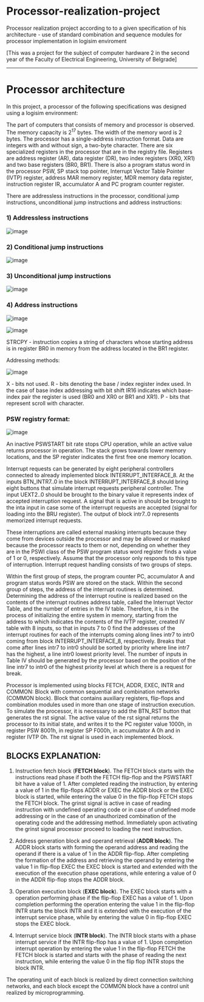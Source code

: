 # Processor-realization-project


Processor realization project according to to a given specification of his architecture - use of standard combination and sequence modules for processor implementation in logisim enviroment

[This was a project for the subject of computer hardware 2 in the second year of the Faculty of Electrical Engineering, University of Belgrade]

<hr />
<h1>Processor architecture</h1>



In this project, a processor of the following specifications was designed using a logisim environment:


The part of computers that consists of memory and processor is observed.
The memory capacity is 2<sup>17</sup> bytes. The width of the memory word is 2 bytes.
The processor has a single-address instruction format. Data are integers
with and without sign, a two-byte character.
There are six specialized registers in the processor that are in the registry
file. Registers are address register (AR), data register (DR), two index registers
(XR0, XR1) and two base registers (BR0, BR1). There is also a program status word in the processor
PSW, SP stack top pointer, Interrupt Vector Table Pointer (IVTP) register, address
MAR memory register, MDR memory data register, instruction register IR, accumulator A and PC program counter register.

There are addressless instructions in the processor, conditional jump instructions,
unconditional jump instructions and address instructions:


<h3>1) Addressless instructions</h3>

![image](https://user-images.githubusercontent.com/92127059/160308142-cf7b4f68-5372-4e91-b79b-1ab036558a69.png)


<h3>2) Conditional jump instructions</h3>

![image](https://user-images.githubusercontent.com/92127059/160308163-1dea7442-64a1-43ec-8a9c-80954720a6ce.png)

<h3>3) Unconditional jump instructions</h3>

![image](https://user-images.githubusercontent.com/92127059/160308175-3326190f-e5e4-4c24-87f5-593849a98bbf.png)

<h3>4) Address instructions</h3>

![image](https://user-images.githubusercontent.com/92127059/160308208-396e2db9-595f-4b26-9033-c42ac7510d2b.png)

![image](https://user-images.githubusercontent.com/92127059/160308227-eea3917b-b4e1-4ab5-8a8e-bd2687bb1c7f.png)

STRCPY - instruction copies a string of characters whose starting address is in register BR0 in
memory from the address located in the BR1 register.

Addressing methods:

![image](https://user-images.githubusercontent.com/92127059/160308259-8a1ee5ec-203b-4486-991c-c836cebf212c.png)

X - bits not used.
R - bits denoting the base / index register index used. In the case of
base index addressing with bit shift IR16 indicates which base-index pair
the register is used (BR0 and XR0 or BR1 and XR1).
P - bits that represent scroll with character.


<h3>PSW registry format:</h3>

![image](https://user-images.githubusercontent.com/92127059/160308309-edd8aab6-32b4-4492-a6f9-6c76b00cfffb.png)

An inactive PSWSTART bit rate stops CPU operation, while an active value returns
processor in operation.
The stack grows towards lower memory locations, and the SP register indicates the first free one
memory location.

Interrupt requests can be generated by eight peripheral controllers connected to
already implemented block INTERRUPT_INTERFACE_8. At the inputs BTN_INTR7..0 in the block
INTERRUPT_INTERFACE_8 should bring eight buttons that simulate interrupt requests
peripheral controller. The input UEXT2..0 should be brought to the binary value it represents
index of accepted interruption request. A signal that is active in should be brought to the inta input
in case some of the interrupt requests are accepted (signal for loading into the BRU register).
The output of block intr7..0 represents memorized interrupt requests.

These interruptions are called
external masking interrupts because they come from devices outside the processor and may be allowed
or masked because the processor reacts to them or not, depending on whether they are in
the PSWI class of the PSW program status word register finds a value of 1 or 0, respectively.
Assume that the processor only responds to this type of interruption.
Interrupt request handling consists of two groups of steps.

Within the first group of steps, the program counter PC, accumulator A and program status words PSW are stored on the stack. 
Within the second group of steps, the address of the interrupt routines is determined.
Determining the address of the interrupt routine is realized based on the contents of the interrupt routines address table, 
called the Interrupt Vector Table, and the number of entries in the IV table.
Therefore, it is in the process of initializing the entire system in memory, starting from the address to which
indicates the contents of the IVTP register, created IV table with 8 inputs, so that in inputs 7 to 0
find the addresses of the interrupt routines for each of the interrupts coming along lines intr7 to intr0
coming from block INTERRUPT_INTERFACE_8, respectively. Breaks that come after
lines intr7 to intr0 should be sorted by priority where line intr7 has the highest, a
line intr0 lowest priority level. The number of inputs in Table IV should be generated by the processor
based on the position of the line intr7 to intr0 of the highest priority level at which there is a request for
break.

Processor is implemented using blocks
FETCH, ADDR, EXEC, INTR and 
COMMON:
Block with common sequential and combination networks (COMMON block). Block that
contains auxiliary registers, flip-flops and combination modules used in more than
one stage of instruction execution.
To simulate the processor, it is necessary to add the BTN_RST button that generates the rst signal.
The active value of the rst signal returns the processor to its initial state, and writes it to the PC register
value 1000h, in register PSW 8001h, in register SP F000h, in accumulator A 0h and in register
IVTP 0h. The rst signal is used in each implemented block.



<h2>BLOCKS EXPLANATION:</h2>

1) Instruction fetch block (<b>FETCH block</b>). The FETCH block starts with the instructions read phase
if both the FETCH flip-flop and the PSWSTART bit have a value of 1. After
completed reading the instruction, by entering a value of 1 in the flip-flops ADDR or EXEC
the ADDR block or the EXEC block is started, while entering the value 0 in the flip-flop FETCH
stops the FETCH block. The grinst signal is active in case of reading
instruction with undefined operating code or in case of undefined mode
addressing or in the case of an unauthorized combination of the operating code and the addressing method.
Immediately upon activating the grinst signal processor proceed to loading the next instruction.

2) Address generation block and operand retrieval (<b>ADDR block</b>). The ADDR block starts
with forming the operand address and reading the operand if there is a value of 1 in the ADDR flip-flop. 
After completing the formation of the address and retrieving the operand by entering the value 1
in flip-flop EXEC the EXEC block is started and extended with the execution of the execution phase
operations, while entering a value of 0 in the ADDR flip-flop stops the ADDR block.

3) Operation execution block (<b>EXEC block</b>). The EXEC block starts with a operation performing phase
if the flip-flop EXEC has a value of 1. Upon completion
performing the operation entering the value 1 in the flip-flop INTR starts the block INTR and
it is extended with the execution of the interrupt service phase, while by entering the value 0 in
flip-flop EXEC stops the EXEC block.

4) Interrupt service block (<b>INTR block</b>). The INTR block starts with a phase
interrupt service if the INTR flip-flop has a value of 1. Upon completion
interrupt operation by entering the value 1 in the flip-flop FETCH the FETCH block is started
and starts with the phase of reading the next instruction, while entering the value 0 in the flip flop INTR stops the block INTR.

The operating unit of each block is realized by direct connection
switching networks, and each block except the COMMON block have a control unit
realized by microprogramming.
